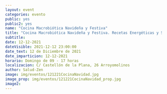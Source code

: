 ```yaml
---
layout: event
categories: evento
public: yes
public2: yes
name: "Cocina Macrobiótica Navideña y Festiva"
title: "Cocina Macrobiótica Navideña y Festiva. Recetas Energéticas y Saludable para Navidad"
subtitle:
date: 12-12-2021
dateVisible: 2021-12-12 23:00:00
date_text: 12 de Diciembre de 2021
date_imparticion: 12-12-2021
horario: Domingo de 09 - 17 horas
localizacion: C/ Castellón de la Plana, 26 Arroyomolinos
author: Salud-Zen
image: img/eventos/121221CocinaNavidad.jpg
image_prop: img/eventos/121221CocinaNavidad_prop.jpg
image2:
---
```

